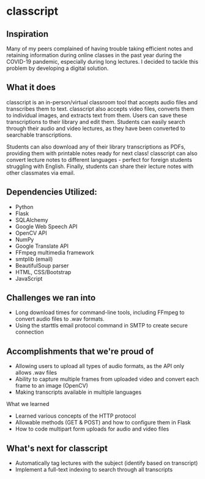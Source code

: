 # classcript

## Inspiration

Many of my peers complained of having trouble taking efficient notes and retaining information during online classes in the past year during the COVID-19 pandemic, especially during long lectures. I decided to tackle this problem by developing a digital solution.

## What it does

classcript is an in-person/virtual classroom tool that accepts audio files and transcribes them to text. classcript also accepts video files, converts them to individual images, and extracts text from them. Users can save these transcriptions to their library and edit them. Students can easily search through their audio and video lectures, as they have been converted to searchable transcriptions.

Students can also download any of their library transcriptions as PDFs, providing them with printable notes ready for next class! classcript can also convert lecture notes to different languages - perfect for foreign students struggling with English. Finally, students can share their lecture notes with other classmates via email.

## Dependencies Utilized:
- Python
- Flask
- SQLAlchemy
- Google Web Speech API
- OpenCV API
- NumPy
- Google Translate API
- FFmpeg multimedia framework
- smtplib (email)
- BeautifulSoup parser
- HTML, CSS/Bootstrap
- JavaScript

## Challenges we ran into
- Long download times for command-line tools, including FFmpeg to convert audio files to .wav formats.
- Using the starttls email protocol command in SMTP to create secure connection

## Accomplishments that we're proud of
- Allowing users to upload all types of audio formats, as the API only allows .wav files
- Ability to capture multiple frames from uploaded video and convert each frame to an image (OpenCV)
- Making transcripts available in multiple languages

What we learned

- Learned various concepts of the HTTP protocol
- Allowable methods (GET & POST) and how to configure them in Flask
- How to code multipart form uploads for audio and video files

## What's next for classcript
- Automatically tag lectures with the subject (identify based on transcript)
- Implement a full-text indexing to search through all transcripts
